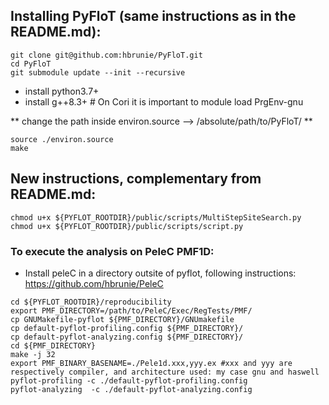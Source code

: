 ## Installing PyFloT (same instructions as in the README.md):

```
git clone git@github.com:hbrunie/PyFloT.git
cd PyFloT
git submodule update --init --recursive
```

* install python3.7+
* install g++8.3+ # On Cori it is important to module load PrgEnv-gnu

** change the path inside environ.source --> /absolute/path/to/PyFloT/ **

```
source ./environ.source
make
```

## New instructions, complementary from README.md:

```
chmod u+x ${PYFLOT_ROOTDIR}/public/scripts/MultiStepSiteSearch.py
chmod u+x ${PYFLOT_ROOTDIR}/public/scripts/script.py
```

### To execute the analysis on PeleC PMF1D:

* Install peleC in a directory outsite of pyflot, following instructions: https://github.com/hbrunie/PeleC

```
cd ${PYFLOT_ROOTDIR}/reproducibility
export PMF_DIRECTORY=/path/to/PeleC/Exec/RegTests/PMF/
cp GNUMakefile-pyflot ${PMF_DIRECTORY}/GNUmakefile
cp default-pyflot-profiling.config ${PMF_DIRECTORY}/
cp default-pyflot-analyzing.config ${PMF_DIRECTORY}/
cd ${PMF_DIRECTORY}
make -j 32
export PMF_BINARY_BASENAME=./Pele1d.xxx,yyy.ex #xxx and yyy are respectively compiler, and architecture used: my case gnu and haswell
pyflot-profiling -c ./default-pyflot-profiling.config
pyflot-analyzing  -c ./default-pyflot-analyzing.config
```
